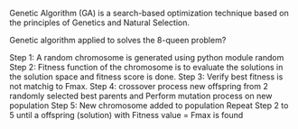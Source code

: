 Genetic Algorithm (GA) is a search-based optimization technique based on the principles of Genetics and Natural Selection.

Genetic algorithm applied to solves the 8-queen problem?


Step 1: A random chromosome is generated using python module random 
Step 2: Fitness function  of the chromosome is to evaluate the solutions in the solution space and fitness score is done.
Step 3: Verify best fitness is not matchig to Fmax.
Step 4: crossover  process new offspring from 2 randomly selected best parents and Perform mutation process on new population 
Step 5: New chromosome added to population
Repeat Step 2 to 5 until a offspring  (solution) with Fitness value = Fmax is found
